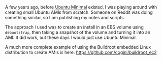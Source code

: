 A few years ago, before [Ubuntu Minimal](https://wiki.ubuntu.com/Minimal)
existed, I was playing around with creating small Ubuntu AMIs from scratch.
Someone on Reddit was doing something similar, so I am publishing my notes and
scripts.

The approach I used was to create an install in an EBS volume using
`debootstrap`, then taking a snapshot of the volume and turning it into an AMI.
It did work, but these days I would just use Ubuntu Minimal.

A much more complete example of using the Buildroot embedded Linux distribution
to create AMIs is here: https://github.com/cogini/buildroot_ec2
